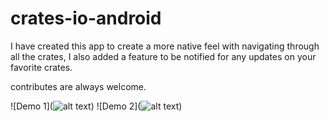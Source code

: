 # crates-io-android

I have created this app to create a more native feel with navigating through all the crates, I also added a feature to be notified for any updates on your favorite crates.

contributes are always welcome.

![Demo 1](![alt text](https://raw.githubusercontent.com/TheUberCatman/crates-io-android/master/device-2017-05-26-170613.png))
![Demo 2](![alt text](https://raw.githubusercontent.com/TheUberCatman/crates-io-android/master/device-2017-05-26-170710.png))